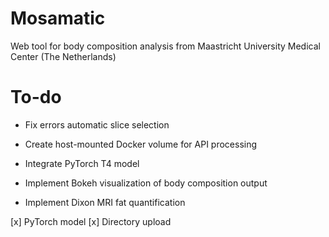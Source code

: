# Mosamatic
Web tool for body composition analysis from Maastricht University Medical Center (The Netherlands)


# To-do
- Fix errors automatic slice selection
- Create host-mounted Docker volume for API processing

- Integrate PyTorch T4 model
- Implement Bokeh visualization of body composition output
- Implement Dixon MRI fat quantification

[x] PyTorch model
[x] Directory upload